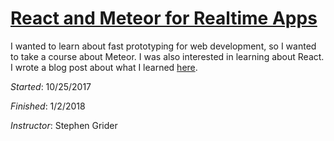 # [React and Meteor for Realtime Apps](https://www.udemy.com/meteor-react-tutorial/)

I wanted to learn about fast prototyping for web development, so I wanted to take a
course about Meteor. I was also interested in learning about React. I wrote a blog post
about what I learned [here](https://jdupont.github.io/blogs?title=react_and_meteor_for_realtime_apps).

_Started_: 10/25/2017

_Finished_: 1/2/2018

_Instructor_: Stephen Grider
